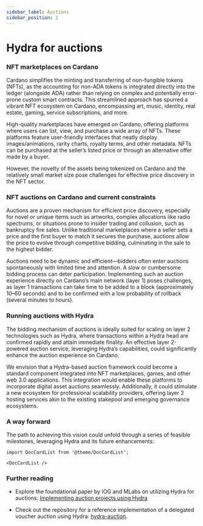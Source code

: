 ```yaml
---
sidebar_label: Auctions
sidebar_position: 2
---
```


# Hydra for auctions

### NFT marketplaces on Cardano

Cardano simplifies the minting and transferring of non-fungible tokens (NFTs), as the accounting for non-ADA tokens is integrated directly into the ledger (alongside ADA) rather than relying on complex and potentially error-prone custom smart contracts. This streamlined approach has spurred a vibrant NFT ecosystem on Cardano, encompassing art, music, identity, real estate, gaming, service subscriptions, and more.

High-quality marketplaces have emerged on Cardano, offering platforms where users can list, view, and purchase a wide array of NFTs. These platforms feature user-friendly interfaces that neatly display images/animations, rarity charts, royalty terms, and other metadata. NFTs can be purchased at the seller’s listed price or through an alternative offer made by a buyer.

However, the novelty of the assets being tokenized on Cardano and the relatively small market size pose challenges for effective price discovery in the NFT sector.

### NFT auctions on Cardano and current constraints

Auctions are a proven mechanism for efficient price discovery, especially for novel or unique items such as artworks, complex allocations like radio spectrums, or situations prone to insider trading and collusion, such as bankruptcy fire sales. Unlike traditional marketplaces where a seller sets a price and the first buyer to match it secures the purchase, auctions allow the price to evolve through competitive bidding, culminating in the sale to the highest bidder.

Auctions need to be dynamic and efficient—bidders often enter auctions spontaneously with limited time and attention. A slow or cumbersome bidding process can deter participation. Implementing such an auction experience directly on Cardano’s main network (layer 1) poses challenges, as layer 1 transactions can take time to be added to a block (approximately 10–60 seconds) and to be confirmed with a low probability of rollback (several minutes to hours).

### Running auctions with Hydra

The bidding mechanism of auctions is ideally suited for scaling on layer 2 technologies such as Hydra, where transactions within a Hydra head are confirmed rapidly and attain immediate finality. An effective layer 2-powered auction service, leveraging Hydra’s capabilities, could significantly enhance the auction experience on Cardano.

We envision that a Hydra-based auction framework could become a standard component integrated into NFT marketplaces, games, and other web 3.0 applications. This integration would enable these platforms to incorporate digital asset auctions seamlessly. Additionally, it could stimulate a new ecosystem for professional scalability providers, offering layer 2 hosting services akin to the existing stakepool and emerging governance ecosystems.

### A way forward

The path to achieving this vision could unfold through a series of feasible milestones, leveraging Hydra and its future enhancements:

```mdx-code-block
import DocCardList from '@theme/DocCardList';

<DocCardList />
```

### Further reading

- Explore the foundational paper by IOG and MLabs on utilizing Hydra for auctions: [Implementing auction projects using Hydra](https://iohk.io/en/blog/posts/2023/01/20/implementing-auction-projects-using-hydra/)

- Check out the repository for a reference implementation of a delegated voucher auction using Hydra: [hydra-auction](https://github.com/mlabs-haskell/hydra-auction).
